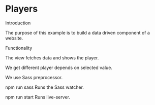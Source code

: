 # Players
Introduction

The purpose of this example is to build a data driven component of a website.

Functionality

The view fetches data and shows the player.

We get different player depends on selected value.

 We use Sass preprocessor.

npm run sass Runs the Sass watcher.

npm run start Runs live-server.
